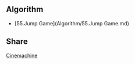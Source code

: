 ## Algorithm
* [55.Jump Game](Algorithm/55.Jump Game.md)
	
## Share
[Cinemachine](https://github.com/AngiesEmail/ARTS/blob/master/Cinemachine.md)